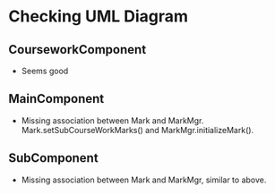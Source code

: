 # Checking UML Diagram

## CourseworkComponent

- Seems good

## MainComponent

- Missing association between Mark and MarkMgr. Mark.setSubCourseWorkMarks() and MarkMgr.initializeMark().

## SubComponent

- Missing association between Mark and MarkMgr, similar to above.

